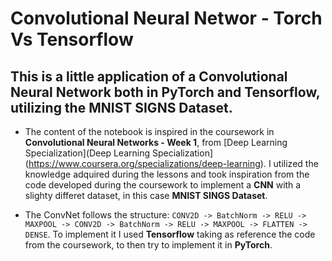 # Convolutional Neural Networ - Torch Vs Tensorflow

This is a little application of a Convolutional Neural Network both in PyTorch and Tensorflow, utilizing the MNIST SIGNS Dataset.
---
* The content of the notebook is inspired in the coursework in **Convolutional Neural Networks - Week 1**, from [Deep Learning Specialization](Deep Learning Specialization](https://www.coursera.org/specializations/deep-learning). I utilized the knowledge adquired during the lessons and took inspiration from the code developed during the coursework to implement a **CNN** with a slighty differet dataset, in this case **MNIST SINGS Dataset**.

* The ConvNet follows the structure: `CONV2D -> BatchNorm -> RELU -> MAXPOOL -> CONV2D -> BatchNorm -> RELU -> MAXPOOL -> FLATTEN -> DENSE`. To implement it I used **Tensorflow** taking as reference the code from the coursework, to then try to implement it in **PyTorch**.
